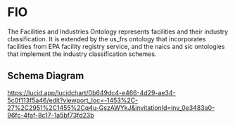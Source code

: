 # FIO

The Facilities and Industries Ontology represents facilities and their industry classification. It is extended by the us_frs ontology that incorporates facilities from EPA facility registry service, and the naics and sic ontologies that implement the industry classification schemes. 

## Schema Diagram
https://lucid.app/lucidchart/0b649dc4-e466-4d29-ae34-5c0f113f5a46/edit?viewport_loc=-1453%2C-27%2C2951%2C1455%2Cq4u-GszAWYkJ&invitationId=inv_0e3483a0-96fc-4faf-8c17-1a5bf73fd23b 